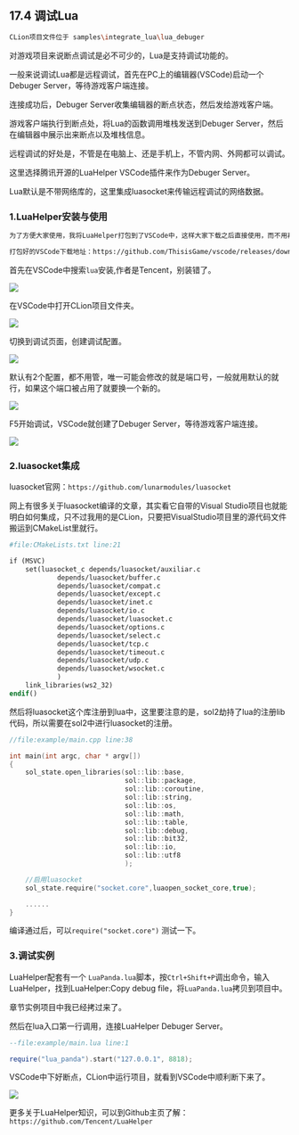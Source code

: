 ## 17.4 调试Lua

```bash
CLion项目文件位于 samples\integrate_lua\lua_debuger
```

对游戏项目来说断点调试是必不可少的，Lua是支持调试功能的。

一般来说调试Lua都是远程调试，首先在PC上的编辑器(VSCode)启动一个Debuger Server，等待游戏客户端连接。

连接成功后，Debuger Server收集编辑器的断点状态，然后发给游戏客户端。

游戏客户端执行到断点处，将Lua的函数调用堆栈发送到Debuger Server，然后在编辑器中展示出来断点以及堆栈信息。

远程调试的好处是，不管是在电脑上、还是手机上，不管内网、外网都可以调试。

这里选择腾讯开源的LuaHelper VSCode插件来作为Debuger Server。

Lua默认是不带网络库的，这里集成luasocket来传输远程调试的网络数据。

### 1.LuaHelper安装与使用

```diff
为了方便大家使用，我将LuaHelper打包到了VSCode中，这样大家下载之后直接使用，而不用再去搜索安装LuaHelper。

打包好的VSCode下载地址：https://github.com/ThisisGame/vscode/releases/download/code-oss-with-luahelper-builtin/VSCode-win32-x64.7z
```

首先在VSCode中搜索`lua`安装,作者是Tencent，别装错了。

![](../../imgs/integrate_lua/lua_debug/vscode_install_luahelper.jpg)

在VSCode中打开CLion项目文件夹。

![](../../imgs/integrate_lua/lua_debug/open_clion_project_folder.jpg)

切换到调试页面，创建调试配置。

![](../../imgs/integrate_lua/lua_debug/create_lua_debuger_config.jpg)

默认有2个配置，都不用管，唯一可能会修改的就是端口号，一般就用默认的就行，如果这个端口被占用了就要换一个新的。

![](../../imgs/integrate_lua/lua_debug/create_lua_debuger_config_success.jpg)

F5开始调试，VSCode就创建了Debuger Server，等待游戏客户端连接。

![](../../imgs/integrate_lua/lua_debug/lua_debuger_server_wait_connect.jpg)


### 2.luasocket集成

luasocket官网：`https://github.com/lunarmodules/luasocket`

网上有很多关于luasocket编译的文章，其实看它自带的Visual Studio项目也就能明白如何集成，只不过我用的是CLion，只要把VisualStudio项目里的源代码文件搬运到CMakeList里就行。

```makefile
#file:CMakeLists.txt line:21

if (MSVC)
    set(luasocket_c depends/luasocket/auxiliar.c
            depends/luasocket/buffer.c
            depends/luasocket/compat.c
            depends/luasocket/except.c
            depends/luasocket/inet.c
            depends/luasocket/io.c
            depends/luasocket/luasocket.c
            depends/luasocket/options.c
            depends/luasocket/select.c
            depends/luasocket/tcp.c
            depends/luasocket/timeout.c
            depends/luasocket/udp.c
            depends/luasocket/wsocket.c
            )
    link_libraries(ws2_32)
endif()
```

然后将luasocket这个库注册到lua中，这里要注意的是，sol2劫持了lua的注册lib代码，所以需要在sol2中进行luasocket的注册。

```c++
//file:example/main.cpp line:38

int main(int argc, char * argv[])
{
    sol_state.open_libraries(sol::lib::base,
                             sol::lib::package,
                             sol::lib::coroutine,
                             sol::lib::string,
                             sol::lib::os,
                             sol::lib::math,
                             sol::lib::table,
                             sol::lib::debug,
                             sol::lib::bit32,
                             sol::lib::io,
                             sol::lib::utf8
                             );

    //启用luasocket
    sol_state.require("socket.core",luaopen_socket_core,true);

    ......
}
```

编译通过后，可以`require("socket.core")` 测试一下。


### 3.调试实例

LuaHelper配套有一个 `LuaPanda.lua`脚本，按`Ctrl+Shift+P`调出命令，输入LuaHelper，找到LuaHelper:Copy debug file，将`LuaPanda.lua`拷贝到项目中。

章节实例项目中我已经拷过来了。

然后在lua入口第一行调用，连接LuaHelper Debuger Server。

```lua
--file:example/main.lua line:1

require("lua_panda").start("127.0.0.1", 8818);
```

VSCode中下好断点，CLion中运行项目，就看到VSCode中顺利断下来了。

![](../../imgs/integrate_lua/lua_debug/debug_step.jpg)

更多关于LuaHelper知识，可以到Github主页了解：`https://github.com/Tencent/LuaHelper`

